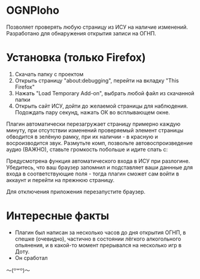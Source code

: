 # OGNPloho
Позволяет проверять любую страницу из ИСУ на наличие изменений. Разработано для обнаружения открытия записи на ОГНП.

# Установка (только Firefox)

1. Скачать папку с проектом 
2. Открыть страницу "about:debugging", перейти на вкладку "This Firefox"
3. Нажать "Load Temporary Add-on", выбрать любой файл из скачанной папки
4. Открыть сайт ИСУ, дойти до желаемой страницы для наблюдения. Подождать пару секунд, нажать ОК во всплывающем окне.

Плагин автоматически перезагружает страницу примерно каждую минуту, при отсутствии изменений проверяемый элемент страницы обводится в зелёную рамку, при их наличии - в красную и восроизводится звук. Размутьте комп, позвольте автовоспроизведение аудио (ВАЖНО), ставьте громкость побольше и идите спать c:

Предусмотрена функция автоматического входа в ИСУ при разлогине. Убедитесь, что ваш браузер запомнил и подставляет ваши даннные для входа в соответствующие поля - тогда плагин сможет сам войти в аккаунт и перейти на прежнюю страницу.

Для отключения приложения перезапустите браузер.

# Интересные факты

* Плагин был написан за несколько часов до дня открытия ОГНП, в спешке (очевидно), частично в состоянии лёгкого алкогольного опьянения, и в какой-то момент прерывался на несколько игр в Доту.
* Он сработал 

〜(꒪꒳꒪)〜
